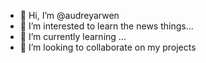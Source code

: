 - 👋 Hi, I’m @audreyarwen
- 👀 I’m interested to learn the news things...
- 🌱 I’m currently learning ...
- 💞️ I’m looking to collaborate on my projects

